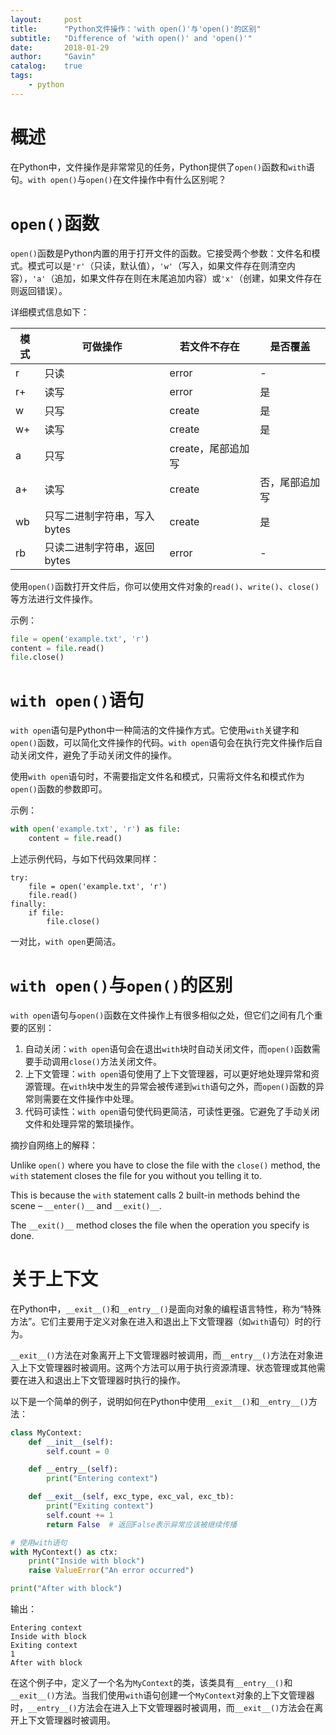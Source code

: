 ```yaml
---
layout:     post
title:      "Python文件操作：'with open()'与'open()'的区别"
subtitle:   "Difference of 'with open()' and 'open()'"
date:       2018-01-29
author:     "Gavin"
catalog:    true
tags:
    - python
---
```



# 概述



在Python中，文件操作是非常常见的任务，Python提供了`open()`函数和`with`语句。`with open()`与`open()`在文件操作中有什么区别呢？



# `open()`函数



`open()`函数是Python内置的用于打开文件的函数。它接受两个参数：文件名和模式。模式可以是`'r'`（只读，默认值），`'w'`（写入，如果文件存在则清空内容），`'a'`（追加，如果文件存在则在末尾追加内容）或`'x'`（创建，如果文件存在则返回错误）。

详细模式信息如下：



| 模式 | 可做操作                    | 若文件不存在       | 是否覆盖       |
| ---- | --------------------------- | ------------------ | -------------- |
| r    | 只读                        | error              | -              |
| r+   | 读写                        | error              | 是             |
| w    | 只写                        | create             | 是             |
| w+   | 读写                        | create             | 是             |
| a    | 只写                        | create，尾部追加写 |                |
| a+   | 读写                        | create             | 否，尾部追加写 |
| wb   | 只写二进制字符串，写入bytes | create             | 是             |
| rb   | 只读二进制字符串，返回bytes | error              | -              |



使用`open()`函数打开文件后，你可以使用文件对象的`read()`、`write()`、`close()`等方法进行文件操作。

示例：

```python
file = open('example.txt', 'r')
content = file.read()
file.close()
```



# `with open()`语句



`with open`语句是Python中一种简洁的文件操作方式。它使用`with`关键字和`open()`函数，可以简化文件操作的代码。`with open`语句会在执行完文件操作后自动关闭文件，避免了手动关闭文件的操作。

使用`with open`语句时，不需要指定文件名和模式，只需将文件名和模式作为`open()`函数的参数即可。

示例：

```python
with open('example.txt', 'r') as file:
    content = file.read()
```



上述示例代码，与如下代码效果同样：



```
try:
    file = open('example.txt', 'r')
    file.read()
finally:
    if file:
        file.close()
```



一对比，`with open`更简洁。





# `with open()`与`open()`的区别



`with open`语句与`open()`函数在文件操作上有很多相似之处，但它们之间有几个重要的区别：

1. 自动关闭：`with open`语句会在退出`with`块时自动关闭文件，而`open()`函数需要手动调用`close()`方法关闭文件。
2. 上下文管理：`with open`语句使用了上下文管理器，可以更好地处理异常和资源管理。在`with`块中发生的异常会被传递到`with`语句之外，而`open()`函数的异常则需要在文件操作中处理。
3. 代码可读性：`with open`语句使代码更简洁，可读性更强。它避免了手动关闭文件和处理异常的繁琐操作。



摘抄自网络上的解释：



Unlike `open()` where you have to close the file with the `close()` method, the `with` statement closes the file for you without you telling it to.

This is because the `with` statement calls 2 built-in methods behind the scene – `__enter()__` and `__exit()__`.

The `__exit()__` method closes the file when the operation you specify is done.





# 关于上下文



在Python中，`__exit__()`和`__entry__()`是面向对象的编程语言特性，称为“特殊方法”。它们主要用于定义对象在进入和退出上下文管理器（如`with`语句）时的行为。

`__exit__()`方法在对象离开上下文管理器时被调用，而`__entry__()`方法在对象进入上下文管理器时被调用。这两个方法可以用于执行资源清理、状态管理或其他需要在进入和退出上下文管理器时执行的操作。

以下是一个简单的例子，说明如何在Python中使用`__exit__()`和`__entry__()`方法：


```python
class MyContext:
    def __init__(self):
        self.count = 0

    def __entry__(self):
        print("Entering context")

    def __exit__(self, exc_type, exc_val, exc_tb):
        print("Exiting context")
        self.count += 1
        return False  # 返回False表示异常应该被继续传播

# 使用with语句
with MyContext() as ctx:
    print("Inside with block")
    raise ValueError("An error occurred")

print("After with block")
```

输出：

```
Entering context
Inside with block
Exiting context
1
After with block
```

在这个例子中，定义了一个名为`MyContext`的类，该类具有`__entry__()`和`__exit__()`方法。当我们使用`with`语句创建一个`MyContext`对象的上下文管理器时，`__entry__()`方法会在进入上下文管理器时被调用，而`__exit__()`方法会在离开上下文管理器时被调用。

